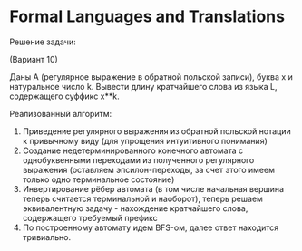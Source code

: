 # Formal Languages and Translations
Решение задачи:

   (Вариант 10)

   Даны А (регулярное выражение в обратной польской записи), буква x и натуральное число k. Вывести длину кратчайшего 
   слова из языка L, содержащего суффикс x**k.

Реализованный алгоритм:
   1) Приведение регулярного выражения из обратной польской нотации к привычному виду (для упрощения интуитивного 
   понимания)
   2) Создание недетерминированного конечного автомата с однобуквенными переходами из полученного регулярного выражения 
   (оставляем эпсилон-переходы, за счет этого имеем только одно терминальное состояние)
   3) Инвертирование рёбер автомата (в том числе начальная вершина теперь считается терминальной и наоборот), теперь 
   решаем эквивалентную задачу - нахождение кратчайшего слова, содержащего требуемый префикс
   4) По построенному автомату идем BFS-ом, далее ответ находится тривиально.